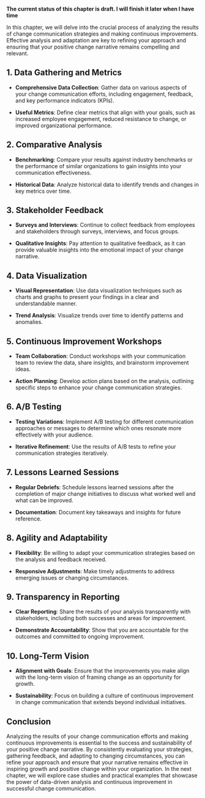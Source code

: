 **The current status of this chapter is draft. I will finish it later when I have time**

In this chapter, we will delve into the crucial process of analyzing the results of change communication strategies and making continuous improvements. Effective analysis and adaptation are key to refining your approach and ensuring that your positive change narrative remains compelling and relevant.

**1. Data Gathering and Metrics**
---------------------------------

* **Comprehensive Data Collection**: Gather data on various aspects of your change communication efforts, including engagement, feedback, and key performance indicators (KPIs).

* **Useful Metrics**: Define clear metrics that align with your goals, such as increased employee engagement, reduced resistance to change, or improved organizational performance.

**2. Comparative Analysis**
---------------------------

* **Benchmarking**: Compare your results against industry benchmarks or the performance of similar organizations to gain insights into your communication effectiveness.

* **Historical Data**: Analyze historical data to identify trends and changes in key metrics over time.

**3. Stakeholder Feedback**
---------------------------

* **Surveys and Interviews**: Continue to collect feedback from employees and stakeholders through surveys, interviews, and focus groups.

* **Qualitative Insights**: Pay attention to qualitative feedback, as it can provide valuable insights into the emotional impact of your change narrative.

**4. Data Visualization**
-------------------------

* **Visual Representation**: Use data visualization techniques such as charts and graphs to present your findings in a clear and understandable manner.

* **Trend Analysis**: Visualize trends over time to identify patterns and anomalies.

**5. Continuous Improvement Workshops**
---------------------------------------

* **Team Collaboration**: Conduct workshops with your communication team to review the data, share insights, and brainstorm improvement ideas.

* **Action Planning**: Develop action plans based on the analysis, outlining specific steps to enhance your change communication strategies.

**6. A/B Testing**
------------------

* **Testing Variations**: Implement A/B testing for different communication approaches or messages to determine which ones resonate more effectively with your audience.

* **Iterative Refinement**: Use the results of A/B tests to refine your communication strategies iteratively.

**7. Lessons Learned Sessions**
-------------------------------

* **Regular Debriefs**: Schedule lessons learned sessions after the completion of major change initiatives to discuss what worked well and what can be improved.

* **Documentation**: Document key takeaways and insights for future reference.

**8. Agility and Adaptability**
-------------------------------

* **Flexibility**: Be willing to adapt your communication strategies based on the analysis and feedback received.

* **Responsive Adjustments**: Make timely adjustments to address emerging issues or changing circumstances.

**9. Transparency in Reporting**
--------------------------------

* **Clear Reporting**: Share the results of your analysis transparently with stakeholders, including both successes and areas for improvement.

* **Demonstrate Accountability**: Show that you are accountable for the outcomes and committed to ongoing improvement.

**10. Long-Term Vision**
------------------------

* **Alignment with Goals**: Ensure that the improvements you make align with the long-term vision of framing change as an opportunity for growth.

* **Sustainability**: Focus on building a culture of continuous improvement in change communication that extends beyond individual initiatives.

**Conclusion**
--------------

Analyzing the results of your change communication efforts and making continuous improvements is essential to the success and sustainability of your positive change narrative. By consistently evaluating your strategies, gathering feedback, and adapting to changing circumstances, you can refine your approach and ensure that your narrative remains effective in inspiring growth and positive change within your organization. In the next chapter, we will explore case studies and practical examples that showcase the power of data-driven analysis and continuous improvement in successful change communication.
